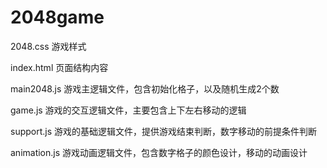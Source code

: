 # 2048game

2048.css 游戏样式

index.html 页面结构内容

main2048.js 游戏主逻辑文件，包含初始化格子，以及随机生成2个数

game.js 游戏的交互逻辑文件，主要包含上下左右移动的逻辑

support.js 游戏的基础逻辑文件，提供游戏结束判断，数字移动的前提条件判断

animation.js 游戏动画逻辑文件，包含数字格子的颜色设计，移动的动画设计
